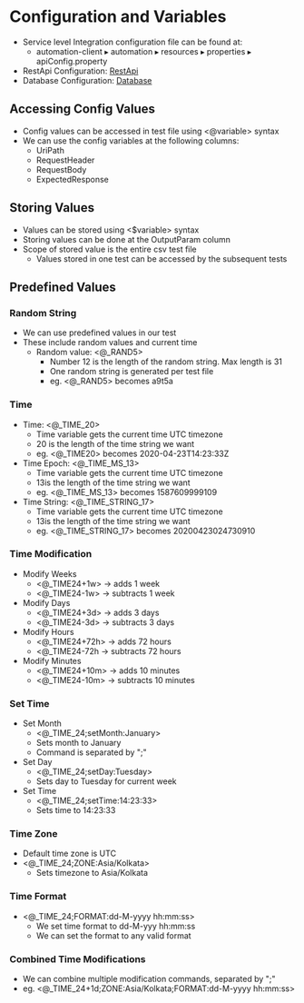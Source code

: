 # Configuration and Variables

* Service level Integration configuration file can be found at:
  * automation-client⁩ ▸ ⁨automation⁩ ▸ ⁨resources⁩ ▸ properties ▸ apiConfig.property
* RestApi Configuration: [RestApi](https://docs.autonomx.io/configuration/apiconfig/api)
* Database Configuration: [Database](https://docs.autonomx.io/configuration/apiconfig/database)

## Accessing Config Values

* Config values can be accessed in test file using &lt;@variable&gt; syntax
* We can use the config variables at the following columns:
  * UriPath
  * RequestHeader
  * RequestBody
  * ExpectedResponse

## Storing Values

* Values can be stored using &lt;$variable&gt; syntax
* Storing values can be done at the OutputParam column
* Scope of stored value is the entire csv test file
  * Values stored in one test can be accessed by the subsequent tests

## Predefined Values

### Random String

* We can use predefined values in our test
* These include random values and current time
  * Random value: &lt;@\_RAND5&gt;
    * Number 12 is the length of the random string. Max length is 31
    * One random string is generated per test file
    * eg. &lt;@\_RAND5&gt; becomes a9t5a

### Time

* Time: &lt;@\_TIME\_20&gt;
  * Time variable gets the current time UTC timezone
  * 20 is the length of the time string we want
  * eg. &lt;@\_TIME20&gt; becomes 2020-04-23T14:23:33Z
* Time Epoch: &lt;@\_TIME\_MS\_13&gt;
  * Time variable gets the current time UTC timezone
  * 13is the length of the time string we want
  * eg. &lt;@\_TIME\_MS\_13&gt; becomes 1587609999109
* Time String: &lt;@\_TIME\_STRING\_17&gt;
  * Time variable gets the current time UTC timezone
  * 13is the length of the time string we want
  * eg. &lt;@\_TIME\_STRING\_17&gt; becomes 20200423024730910

### Time Modification

* Modify Weeks
  * &lt;@\_TIME24+1w&gt; -&gt; adds 1 week
  * &lt;@\_TIME24-1w&gt; -&gt; subtracts 1 week
* Modify Days
  * &lt;@\_TIME24+3d&gt; -&gt; adds 3 days
  * &lt;@\_TIME24-3d&gt; -&gt; subtracts 3 days
* Modify Hours
  * &lt;@\_TIME24+72h&gt; -&gt; adds 72 hours
  * &lt;@\_TIME24-72h -&gt; subtracts 72 hours
* Modify Minutes
  * &lt;@\_TIME24+10m&gt; -&gt; adds 10 minutes
  * &lt;@\_TIME24-10m&gt; -&gt; subtracts 10 minutes

### Set Time

* Set Month
  * &lt;@\_TIME\_24;setMonth:January&gt;
  * Sets month to January
  * Command is separated by ";"
* Set Day
  * &lt;@\_TIME\_24;setDay:Tuesday&gt;
  * Sets day to Tuesday for current week
* Set Time
  * &lt;@\_TIME\_24;setTime:14:23:33&gt;
  * Sets time to 14:23:33

### Time Zone

* Default time zone is UTC
* &lt;@\_TIME\_24;ZONE:Asia/Kolkata&gt;
  * Sets timezone to Asia/Kolkata

### Time Format

* &lt;@\_TIME\_24;FORMAT:dd-M-yyyy hh:mm:ss&gt;
  * We set time format to dd-M-yyy hh:mm:ss
  * We can set the format to any valid format 

### Combined Time Modifications

* We can combine multiple modification commands, separated by ";"
* eg. &lt;@\_TIME\_24+1d;ZONE:Asia/Kolkata;FORMAT:dd-M-yyyy hh:mm:ss&gt;







